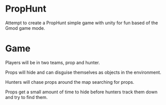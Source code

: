 # PropHunt

Attempt to create a PropHunt simple game with unity for fun based of the
Gmod game mode.

# Game

Players will be in two teams, prop and hunter.

Props will hide and can disguise themselves as objects in the environment.

Hunters will chase props around the map searching for props.

Props get a small amount of time to hide before hunters track them down and
try to find them.
